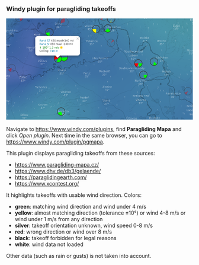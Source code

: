 ### Windy plugin for paragliding takeoffs

![Screenshot](src/screenshot.png)

Navigate to https://www.windy.com/plugins, find **Paragliding Mapa** and click _Open plugin_.
Next time in the same browser, you can go to https://www.windy.com/plugin/pgmapa.

This plugin displays paragliding takeoffs from these sources:

- https://www.paragliding-mapa.cz/
- https://www.dhv.de/db3/gelaende/
- https://paraglidingearth.com/
- https://www.xcontest.org/

It highlights takeoffs with usable wind direction. Colors:

- **green**: matching wind direction and wind under 4 m/s
- **yellow**: almost matching direction (tolerance ±10°) or wind 4-8 m/s or wind under 1 m/s from any direction
- **silver**: takeoff orientation unknown, wind speed 0-8 m/s
- **red**: wrong direction or wind over 8 m/s
- **black**: takeoff forbidden for legal reasons
- **white**: wind data not loaded

Other data (such as rain or gusts) is not taken into account.
